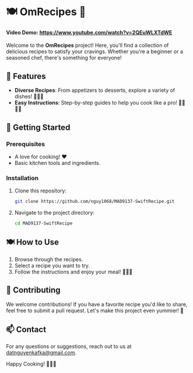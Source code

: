 # 🍽️ OmRecipes 🍰
#### Video Demo:  https://www.youtube.com/watch?v=2QEuWLXTdWE


Welcome to the **OmRecipes** project! Here, you'll find a collection of delicious recipes to satisfy your cravings. Whether you're a beginner or a seasoned chef, there's something for everyone!

## 🌟 Features

- **Diverse Recipes**: From appetizers to desserts, explore a variety of dishes! 🍝🥗🍰
- **Easy Instructions**: Step-by-step guides to help you cook like a pro! 👩‍🍳👨‍🍳

## 📖 Getting Started

### Prerequisites

- A love for cooking! ❤️
- Basic kitchen tools and ingredients.

### Installation

1. Clone this repository:
   ```bash
   git clone https://github.com/nguy1068/MAD9137-SwiftRecipe.git
   ```
2. Navigate to the project directory:
   ```bash
   cd MAD9137-SwiftRecipe
   ```

## 🍽️ How to Use

1. Browse through the recipes.
2. Select a recipe you want to try.
3. Follow the instructions and enjoy your meal! 🍜🍕🍰

## 🥳 Contributing

We welcome contributions! If you have a favorite recipe you'd like to share, feel free to submit a pull request. Let's make this project even yummier! 🎉

## 📫 Contact

For any questions or suggestions, reach out to us at [datnguyenkafka@gmail.com](mailto:datnguyenkafka@gmail.com).

Happy Cooking! 🍳👩‍🍳
